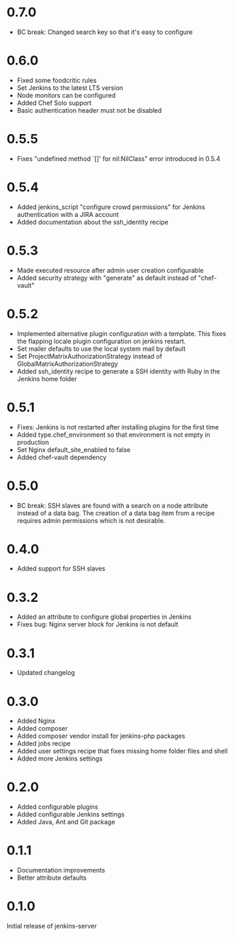 # 0.7.0

- BC break: Changed search key so that it's easy to configure

# 0.6.0

- Fixed some foodcritic rules
- Set Jenkins to the latest LTS version
- Node monitors can be configured
- Added Chef Solo support
- Basic authentication header must not be disabled

# 0.5.5

- Fixes "undefined method `[]' for nil:NilClass" error introduced in 0.5.4

# 0.5.4

- Added jenkins_script "configure crowd permissions" for Jenkins authentication with a JIRA account
- Added documentation about the ssh_identity recipe

# 0.5.3

- Made executed resource after admin user creation configurable
- Added security strategy with "generate" as default instead of "chef-vault"

# 0.5.2

- Implemented alternative plugin configuration with a template. This fixes the flapping locale plugin configuration on jenkins restart.
- Set mailer defaults to use the local system mail by default
- Set ProjectMatrixAuthorizationStrategy instead of GlobalMatrixAuthorizationStrategy
- Added ssh_identity recipe to generate a SSH identity with Ruby in the Jenkins home folder

# 0.5.1

- Fixes: Jenkins is not restarted after installing plugins for the first time
- Added type.chef_environment so that environment is not empty in production
- Set Nginx default_site_enabled to false
- Added chef-vault dependency

# 0.5.0

- BC break: SSH slaves are found with a search on a node attribute instead of a data bag. The creation of a
  data bag item from a recipe requires admin permissions which is not desirable.

# 0.4.0

- Added support for SSH slaves

# 0.3.2

- Added an attribute to configure global properties in Jenkins
- Fixes bug: Nginx server block for Jenkins is not default

# 0.3.1

- Updated changelog

# 0.3.0

- Added Nginx
- Added composer
- Added composer vendor install for jenkins-php packages
- Added jobs recipe
- Added user settings recipe that fixes missing home folder files and shell 
- Added more Jenkins settings

# 0.2.0

- Added configurable plugins
- Added configurable Jenkins settings
- Added Java, Ant and Git package

# 0.1.1

- Documentation improvements
- Better attribute defaults

# 0.1.0

Initial release of jenkins-server
